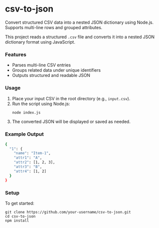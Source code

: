 # csv-to-json
Convert structured CSV data into a nested JSON dictionary using Node.js. Supports multi-line rows and grouped attributes.

This project reads a structured `.csv` file and converts it into a nested JSON dictionary format using JavaScript.

### Features
- Parses multi-line CSV entries
- Groups related data under unique identifiers
- Outputs structured and readable JSON

### Usage
1. Place your input CSV in the root directory (e.g., `input.csv`).
2. Run the script using Node.js:
   ```bash
   node index.js
3. The converted JSON will be displayed or saved as needed.

### Example Output
```bash
{
  "1": {
    "name": "Item-1",
    "attr1": "A",
    "attr2": [1, 2, 3],
    "attr3": "B",
    "attr4": [1, 2]
  }
}
```

### Setup
To get started:
```
git clone https://github.com/your-username/csv-to-json.git
cd csv-to-json
npm install
```
